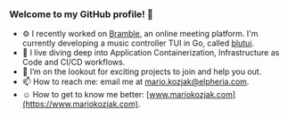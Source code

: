 ### Welcome to my GitHub profile! 👋

<!--
**mkozjak/mkozjak** is a ✨ _special_ ✨ repository because its `README.md` (this file) appears on your GitHub profile.

Here are some ideas to get you started:
-->

- ⚙️ I recently worked on [Bramble](https://web.archive.org/web/20230920015524/https://www.bramble.live/), an online meeting platform. I'm currently developing a music controller TUI in Go, called [blutui](https://github.com/mkozjak/blutui).
- 🌱 I live diving deep into Application Containerization, Infrastructure as Code and CI/CD workflows.
- 🔭 I’m on the lookout for exciting projects to join and help you out.
- 📫 How to reach me: email me at mario.kozjak@elpheria.com.
- ☺️ How to get to know me better: [www.mariokozjak.com](https://www.mariokozjak.com).
